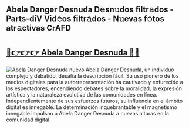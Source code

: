 ## Abela Danger Desnuda D𝚎sn𝚞dos filtr𝚊dos - Parts-diV Vid𝚎os filtr𝚊dos - N𝚞evas f𝚘tos atr𝚊ctivas CrAFD

# <h2><a href="http://mb0hbim.tromn.icu/?c=Abela+Danger+Desnuda">🔗👉👉👉 Abela Danger Desnuda 🔗🔗</a></h2>

[![Abela Danger Desnuda nuevo](https://i.imgur.com/pEAQMta.gif)](http://mb0hbim.tromn.icu/?c=Abela+Danger+Desnuda)
Abela Danger Desnuda, un individuo complejo y debatido, desafía la descripción fácil. Su uso pionero de los medios digitales para la autorrepresentación ha cautivado y enfurecido a los espectadores, encendiendo debates sobre la moralidad, la expresión artística y la naturaleza evolutiva de las comunidades en línea. Independientemente de sus esfuerzos futuros, su influencia en el ámbito digital es innegable. La determinación inquebrantable y el magnetismo innegable impulsan a Abela Danger Desnuda a nuevas alturas en la comunidad digital.
